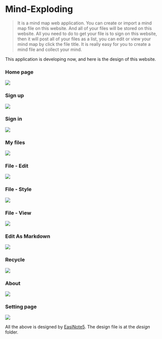 # Mind-Exploding
> It is a mind map web application. You can create or import a mind map file on this website. And all of your files will be stored on this website. All you need to do to get your file is to sign on this website, then it will post all of your files as a list, you can edit or view your mind map by click the file title. It is really easy for you to create a mind file and collect your mind.

This application is developing now, and here is the design of this website.

### Home page
![](design/pictures/1.png)

### Sign up

![](design/pictures/2.png)

### Sign in

![](design/pictures/3.png)

### My files

![](design/pictures/4.png)

### File - Edit

![](design/pictures/5.png)

### File - Style

![](design/pictures/6.png)

### File - View

![](design/pictures/7.png)

### Edit As Markdown

![](design/pictures/8.png)

### Recycle

![](design/pictures/9.png)

### About

![](design/pictures/10.png)

### Setting page

![](design/pictures/11.png)

All the above is designed by [EasiNote5](https://easinote.seewo.com/). The design file is at the *design* folder.
